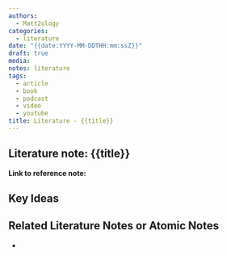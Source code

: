 ```yaml
---
authors:
  - Matt2ology
categories:
  - literature
date: "{{date:YYYY-MM-DDTHH:mm:ssZ}}"
draft: true
media:
notes: literature
tags:
  - article
  - book
  - podcast
  - video
  - youtube
title: Literature - {{title}}
---
```


## Literature note: {{title}}

**Link to reference note:**

## Key Ideas

<!-- Idea 1: Key point or insights written in your own words -->

## Related Literature Notes or Atomic Notes

-
